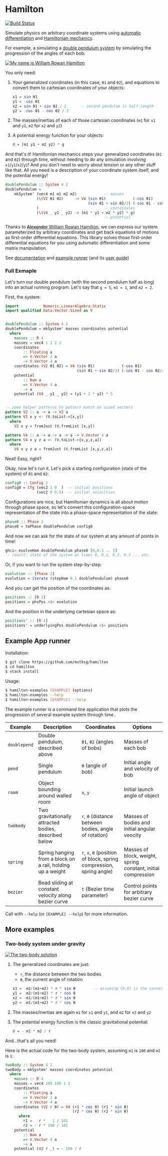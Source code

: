 Hamilton
========

[![Build Status](https://travis-ci.org/mstksg/hamilton.svg?branch=master)](https://travis-ci.org/mstksg/hamilton)

Simulate physics on arbitrary coordinate systems using [automatic
differentiation][ad] and [Hamiltonian mechanics][].

[ad]: http://hackage.haskell.org/package/ad
[Hamiltonian mechanics]: https://en.wikipedia.org/wiki/Hamiltonian_mechanics

For example, a simulating a [double pendulum system][dps] by simulating the
progression of the angles of each bob:

[dps]: https://en.wikipedia.org/wiki/Double_pendulum

[![My name is William Rowan Hamilton](http://i.imgur.com/Vaaa2EC.gif)][gifv]

[gifv]: http://i.imgur.com/Vaaa2EC.gifv

You only need:

1.  Your generalized coordinates (in this case, `θ1` and `θ2`), and equations
    to convert them to cartesian coordinates of your objects:

    ~~~haskell
    x1 = sin θ1
    y1 = -cos θ1
    x2 = sin θ1 + sin θ2 / 2      -- second pendulum is half-length
    y2 = -cos θ1 - cos θ2 / 2
    ~~~

2.  The masses/inertias of each of those cartesian coordinates (`m1` for `x1`
    and `y1`, `m2` for `x2` and `y2`)

3.  A potential energy function for your objects:

    ~~~haskell
    U = (m1 y1 + m2 y2) * g
    ~~~

And that's it! Hamiltonian mechanics steps your generalized coordinates (`θ1`
and `θ2`) through time, without needing to do any simulation involving
`x1`/`y1`/`x2`/`y2`!  And you don't need to worry about tension or any other
stuff like that.  All you need is a description of your coordinate system
itself, and the potential energy!

~~~haskell
doublePendulum :: System 4 2
doublePendulum =
    mkSystem' (vec4 m1 m1 m2 m2)            -- masses
              (\(V2 θ1 θ2)     -> V4 (sin θ1)            (-cos θ1)
                                     (sin θ1 + sin θ2/2) (-cos θ1 - cos θ2/2)
              )                             -- coordinates
              (\(V4 _ y1 _ y2) -> (m1 * y1 + m2 * y2) * g)
                                            -- potential
~~~

Thanks to [~~Alexander~~ William Rowan Hamilton][WRH], we can express our
system parameterized by arbitrary coordinates and get back equations of motions
as first-order differential equations.  This library solves those first-order
differential equations for you using automatic differentiation and some matrix
manipulation.

[WRH]: https://www.youtube.com/watch?v=SZXHoWwBcDc

See [documentation][] and [example runner][] (and its [user guide][])

[documentation]: https://mstksg.github.io/hamilton/
[example runner]: https://github.com/mstksg/hamilton/blob/master/app/Examples.hs
[user guide]: https://github.com/mstksg/hamilton#example-app-runner

### Full Exmaple

Let's turn our double pendulum (with the second pendulum half as long) into an
actual running program.  Let's say that `g = 5`, `m1 = 1`, and `m2 = 2`.

First, the system:

~~~haskell
import           Numeric.LinearAlgebra.Static
import qualified Data.Vector.Sized as V


doublePendulum :: System 4 2
doublePendulum = mkSystem' masses coordinates potential
  where
    masses :: R 4
    masses = vec4 1 1 2 2
    coordinates
        :: Floating a
        => V.Vector 2 a
        -> V.Vector 4 a
    coordinates (V2 θ1 θ2) = V4 (sin θ1)            (-cos θ1)
                                (sin θ1 + sin θ2/2) (-cos θ1 - cos θ2/2)
    potential
        :: Num a
        => V.Vector 4 a
        -> a
    potential (V4 _ y1 _ y2) = (y1 + 2 * y2) * 5


-- some helper patterns to pattern match on sized vectors
pattern V2 :: a -> a -> V2 a
pattern V2 x y <- (V.toList->[x,y])
  where
    V2 x y = fromJust (V.fromList [x,y])

pattern V4 :: a -> a -> a -> a -> V.Vector 4 a
pattern V4 x y z a <- (V.toList->[x,y,z,a])
  where
    V4 x y z a = fromJust (V.fromList [x,y,z,a])
~~~

Neat!  Easy, right?

Okay, now let's run it.  Let's pick a starting configuration (state of the
system) of `θ1` and `θ2`:

~~~haskell
config0 :: Config 2
config0 = Cfg (vec2 1 0  )  -- initial positions
              (vec2 0 0.5)  -- initial velocities
~~~

Configurations are nice, but Hamiltonian dynamics is all about motion through
phase space, so let's convert this configuration-space representation of the
state into a phase-space representation of the state:

~~~haskell
phase0 :: Phase 2
phase0 = toPhase doublePendulum config0
~~~

And now we can ask for the state of our system at any amount of points in time!

~~~haskell
ghci> evolveHam doublePendulum phase0 [0,0.1 .. 1]
-- result: state of the system at times 0, 0.1, 0.2, 0.3 ... etc.
~~~

Or, if you want to run the system step-by-step:


~~~haskell
evolution :: [Phase 2]
evolution = iterate (stepHam 0.1 doublePendulum) phase0
~~~

And you can get the position of the coordinates as:

~~~haskell
positions :: [R 2]
positions = phsPos <$> evolution
~~~

And the position in the underlying cartesian space as:

~~~haskell
positions' :: [R 4]
positions' = underlyingPos doublePendulum <$> positions
~~~

Example App runner
------------------

Installation:

~~~bash
$ git clone https://github.com/mstksg/hamilton
$ cd hamilton
$ stack install
~~~

Usage:

~~~bash
$ hamilton-examples [EXAMPLE] (options)
$ hamilton-examples --help
$ hamilton-examples [EXAMPLE] --help
~~~

The example runner is a command line application that plots the progression of
several example system through time.


| Example      | Description                                                | Coordinates                                                         | Options                                                       |
|--------------|------------------------------------------------------------|---------------------------------------------------------------------|---------------------------------------------------------------|
| `doublepend` | Double pendulum, described above                           | `θ1`, `θ2` (angles of bobs)                                         | Masses of each bob                                            |
| `pend`       | Single pendulum                                            | `θ` (angle of bob)                                                  | Initial angle and velocity of bob                             |
| `room`       | Object bounding around walled room                         | `x`, `y`                                                            | Initial launch angle of object                                |
| `twobody`    | Two gravitationally attracted bodies, described below      | `r`, `θ` (distance between bodies, angle of rotation)               | Masses of bodies and initial angular veocity                  |
| `spring`     | Spring hanging from a block on a rail, holding up a weight | `r`, `x`, `θ` (position of block, spring compression, spring angle) | Masses of block, weight, spring constant, initial compression |
| `bezier`     | Bead sliding at constant velocity along bezier curve       | `t` (Bezier time parameter)                                         | Control points for arbitrary bezier curve                     |

Call with `--help` (or `[EXAMPLE] --help`) for more information.

More examples
-------------

### Two-body system under gravity

[![The two-body solution](http://i.imgur.com/TDEHTcb.gif)][gifv2]

[gifv2]: http://i.imgur.com/TDEHTcb.gifv

1.  The generalized coordinates are just:

    *   `r`, the distance between the two bodies
    *   `θ`, the current angle of rotation

    ~~~haskell
    x1 =  m2/(m1+m2) * r * sin θ        -- assuming (0,0) is the center of mass
    y1 =  m2/(m1+m2) * r * cos θ
    x2 = -m1/(m1+m2) * r * sin θ
    y2 = -m1/(m1+m2) * r * cos θ
    ~~~

2.  The masses/inertias are again `m1` for `x1` and `y1`, and `m2` for `x2` and
    `y2`

3.  The potential energy function is the classic gravitational potential:

    ~~~haskell
    U = - m1 * m2 / r
    ~~~

And...that's all you need!

Here is the actual code for the two-body system, assuming `m1` is `100` and
`m2` is `1`:

~~~haskell
twoBody :: System 4 2
twoBody = mkSystem' masses coordinates potential
  where
    masses :: R 4
    masses = vec4 100 100 1 1
    coordinates
        :: Floating a
        => V.Vector 2 a
        -> V.Vector 4 a
    coordinates (V2 r θ) = V4 (r1 * cos θ) (r1 * sin θ)
                              (r2 * cos θ) (r2 * sin θ)
      where
        r1 =   r *   1 / 101
        r2 = - r * 100 / 101
    potential
        :: Num a
        => V.Vector 4 a
        -> a
    potential (V2 r _) = - 100 / r
~~~
